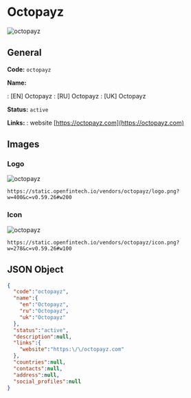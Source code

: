 
# Octopayz 
![octopayz](https://static.openfintech.io/vendors/octopayz/logo.png?w=400&c=v0.59.26#w200)  

## General 
 
**Code:** `octopayz` 
 
**Name:** 
 
:	[EN] Octopayz 
:	[RU] Octopayz 
:	[UK] Octopayz 
 
**Status:** `active` 
 
**Links:** 
: website [https://octopayz.com](https://octopayz.com) 
 

## Images 

### Logo 
 
![octopayz](https://static.openfintech.io/vendors/octopayz/logo.png?w=400&c=v0.59.26#w200)  

```
https://static.openfintech.io/vendors/octopayz/logo.png?w=400&c=v0.59.26#w200
```  

### Icon 
 
![octopayz](https://static.openfintech.io/vendors/octopayz/icon.png?w=278&c=v0.59.26#w100)  

```
https://static.openfintech.io/vendors/octopayz/icon.png?w=278&c=v0.59.26#w100
```  

## JSON Object 

```json
{
  "code":"octopayz",
  "name":{
    "en":"Octopayz",
    "ru":"Octopayz",
    "uk":"Octopayz"
  },
  "status":"active",
  "description":null,
  "links":{
    "website":"https:\/\/octopayz.com"
  },
  "countries":null,
  "contacts":null,
  "address":null,
  "social_profiles":null
}
```  
